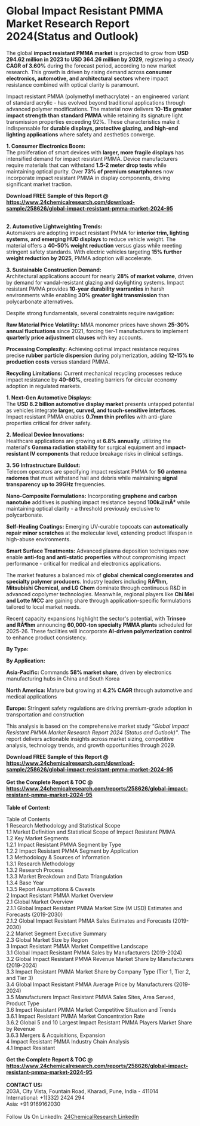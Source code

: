 <h1>Global Impact Resistant PMMA Market Research Report 2024(Status and Outlook)</h1><p>The global <strong>impact resistant PMMA market</strong> is projected to grow from <strong>USD 294.62 million in 2023 to USD 364.26 million by 2029</strong>, registering a steady <strong>CAGR of 3.60%</strong> during the forecast period, according to new market research. This growth is driven by rising demand across <strong>consumer electronics, automotive, and architectural sectors</strong> where impact resistance combined with optical clarity is paramount.</p><p>Impact resistant PMMA (polymethyl methacrylate) - an engineered variant of standard acrylic - has evolved beyond traditional applications through advanced polymer modifications. The material now delivers <strong>10-15x greater impact strength than standard PMMA</strong> while retaining its signature light transmission properties exceeding 92%. These characteristics make it indispensable for <strong>durable displays, protective glazing, and high-end lighting applications</strong> where safety and aesthetics converge.</p><p><strong>1. Consumer Electronics Boom:</strong><br>
The proliferation of smart devices with <strong>larger, more fragile displays</strong> has intensified demand for impact resistant PMMA. Device manufacturers require materials that can withstand <strong>1.5-2 meter drop tests</strong> while maintaining optical purity. Over <strong>73% of premium smartphones</strong> now incorporate impact resistant PMMA in display components, driving significant market traction.</p><div><b>Download FREE Sample of this Report @ 
            <a href="https://www.24chemicalresearch.com/download-sample/258626/global-impact-resistant-pmma-market-2024-95">
            https://www.24chemicalresearch.com/download-sample/258626/global-impact-resistant-pmma-market-2024-95</a></b></div><br><p><strong>2. Automotive Lightweighting Trends:</strong><br>
Automakers are adopting impact resistant PMMA for <strong>interior trim, lighting systems, and emerging HUD displays</strong> to reduce vehicle weight. The material offers a <strong>40-50% weight reduction</strong> versus glass while meeting stringent safety standards. With electric vehicles targeting <strong>15% further weight reduction by 2025</strong>, PMMA adoption will accelerate.</p><p><strong>3. Sustainable Construction Demand:</strong><br>
Architectural applications account for nearly <strong>28% of market volume</strong>, driven by demand for vandal-resistant glazing and daylighting systems. Impact resistant PMMA provides <strong>10-year durability warranties</strong> in harsh environments while enabling <strong>30% greater light transmission</strong> than polycarbonate alternatives.</p><p>Despite strong fundamentals, several constraints require navigation:</p><p><strong>Raw Material Price Volatility:</strong> MMA monomer prices have shown <strong>25-30% annual fluctuations</strong> since 2021, forcing tier-1 manufacturers to implement <strong>quarterly price adjustment clauses</strong> with key accounts.</p><p><strong>Processing Complexity:</strong> Achieving optimal impact resistance requires precise <strong>rubber particle dispersion</strong> during polymerization, adding <strong>12-15% to production costs</strong> versus standard PMMA.</p><p><strong>Recycling Limitations:</strong> Current mechanical recycling processes reduce impact resistance by <strong>40-60%</strong>, creating barriers for circular economy adoption in regulated markets.</p><p><strong>1. Next-Gen Automotive Displays:</strong><br>
The <strong>USD 8.2 billion automotive display market</strong> presents untapped potential as vehicles integrate <strong>larger, curved, and touch-sensitive interfaces</strong>. Impact resistant PMMA enables <strong>0.7mm thin profiles</strong> with anti-glare properties critical for driver safety.</p><p><strong>2. Medical Device Innovations:</strong><br>
Healthcare applications are growing at <strong>6.8% annually</strong>, utilizing the material's <strong>Gamma radiation stability</strong> for surgical equipment and <strong>impact-resistant IV components</strong> that reduce breakage risks in clinical settings.</p><p><strong>3. 5G Infrastructure Buildout:</strong><br>
Telecom operators are specifying impact resistant PMMA for <strong>5G antenna radomes</strong> that must withstand hail and debris while maintaining <strong>signal transparency up to 39GHz</strong> frequencies.</p><p><strong>Nano-Composite Formulations:</strong> Incorporating <strong>graphene and carbon nanotube</strong> additives is pushing impact resistance beyond <strong>100kJ/mÂ²</strong> while maintaining optical clarity - a threshold previously exclusive to polycarbonate.</p><p><strong>Self-Healing Coatings:</strong> Emerging UV-curable topcoats can <strong>automatically repair minor scratches</strong> at the molecular level, extending product lifespan in high-abuse environments.</p><p><strong>Smart Surface Treatments:</strong> Advanced plasma deposition techniques now enable <strong>anti-fog and anti-static properties</strong> without compromising impact performance - critical for medical and electronics applications.</p><p>The market features a balanced mix of <strong>global chemical conglomerates and specialty polymer producers</strong>. Industry leaders including <strong>RÃ¶hm, Mitsubishi Chemical, and LG Chem</strong> dominate through continuous R&amp;D in advanced copolymer technologies. Meanwhile, regional players like <strong>Chi Mei and Lotte MCC</strong> are gaining share through application-specific formulations tailored to local market needs.</p><p>Recent capacity expansions highlight the sector's potential, with <strong>Trinseo and RÃ¶hm</strong> announcing <strong>60,000-ton specialty PMMA plants</strong> scheduled for 2025-26. These facilities will incorporate <strong>AI-driven polymerization control</strong> to enhance product consistency.</p><p><strong>By Type:</strong></p><p><strong>By Application:</strong></p><p><strong>Asia-Pacific:</strong> Commands <strong>58% market share</strong>, driven by electronics manufacturing hubs in China and South Korea</p><p><strong>North America:</strong> Mature but growing at <strong>4.2% CAGR</strong> through automotive and medical applications</p><p><strong>Europe:</strong> Stringent safety regulations are driving premium-grade adoption in transportation and construction</p><p>This analysis is based on the comprehensive market study <em>"Global Impact Resistant PMMA Market Research Report 2024 (Status and Outlook)"</em>. The report delivers actionable insights across market sizing, competitive analysis, technology trends, and growth opportunities through 2029.</p><div><b>Download FREE Sample of this Report @ 
            <a href="https://www.24chemicalresearch.com/download-sample/258626/global-impact-resistant-pmma-market-2024-95">
            https://www.24chemicalresearch.com/download-sample/258626/global-impact-resistant-pmma-market-2024-95</a></b></div><br><div><b>Get the Complete Report & TOC @ 
            <a href="https://www.24chemicalresearch.com/reports/258626/global-impact-resistant-pmma-market-2024-95">
            https://www.24chemicalresearch.com/reports/258626/global-impact-resistant-pmma-market-2024-95</a></b></div><br>
            <b>Table of Content:</b><p>Table of Contents<br />
1 Research Methodology and Statistical Scope<br />
1.1 Market Definition and Statistical Scope of Impact Resistant PMMA<br />
1.2 Key Market Segments<br />
1.2.1 Impact Resistant PMMA Segment by Type<br />
1.2.2 Impact Resistant PMMA Segment by Application<br />
1.3 Methodology & Sources of Information<br />
1.3.1 Research Methodology<br />
1.3.2 Research Process<br />
1.3.3 Market Breakdown and Data Triangulation<br />
1.3.4 Base Year<br />
1.3.5 Report Assumptions & Caveats<br />
2 Impact Resistant PMMA Market Overview<br />
2.1 Global Market Overview<br />
2.1.1 Global Impact Resistant PMMA Market Size (M USD) Estimates and Forecasts (2019-2030)<br />
2.1.2 Global Impact Resistant PMMA Sales Estimates and Forecasts (2019-2030)<br />
2.2 Market Segment Executive Summary<br />
2.3 Global Market Size by Region<br />
3 Impact Resistant PMMA Market Competitive Landscape<br />
3.1 Global Impact Resistant PMMA Sales by Manufacturers (2019-2024)<br />
3.2 Global Impact Resistant PMMA Revenue Market Share by Manufacturers (2019-2024)<br />
3.3 Impact Resistant PMMA Market Share by Company Type (Tier 1, Tier 2, and Tier 3)<br />
3.4 Global Impact Resistant PMMA Average Price by Manufacturers (2019-2024)<br />
3.5 Manufacturers Impact Resistant PMMA Sales Sites, Area Served, Product Type<br />
3.6 Impact Resistant PMMA Market Competitive Situation and Trends<br />
3.6.1 Impact Resistant PMMA Market Concentration Rate<br />
3.6.2 Global 5 and 10 Largest Impact Resistant PMMA Players Market Share by Revenue<br />
3.6.3 Mergers & Acquisitions, Expansion<br />
4 Impact Resistant PMMA Industry Chain Analysis<br />
4.1 Impact Resistant </p><div><b>Get the Complete Report & TOC @ 
            <a href="https://www.24chemicalresearch.com/reports/258626/global-impact-resistant-pmma-market-2024-95">
            https://www.24chemicalresearch.com/reports/258626/global-impact-resistant-pmma-market-2024-95</a></b></div><br><b>CONTACT US:</b><br>
            203A, City Vista, Fountain Road, Kharadi, Pune, India - 411014<br>
            International: +1(332) 2424 294<br>
            Asia: +91 9169162030 <br><br>
            Follow Us On LinkedIn: <a href="https://www.linkedin.com/company/24chemicalresearch/">24ChemicalResearch LinkedIn</a>